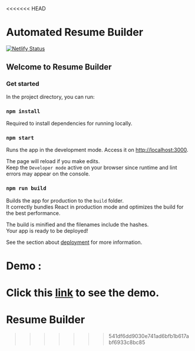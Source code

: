 <<<<<<< HEAD
# Automated Resume Builder

[![Netlify Status](https://api.netlify.com/api/v1/badges/c698519f-9fbf-4213-8389-785569184446/deploy-status)](https://app.netlify.com/sites/resumejs/deploys)

## Welcome to Resume Builder

### Get started

In the project directory, you can run:

### `npm install`

Required to install dependencies for running locally.

### `npm start`

Runs the app in the development mode. Access it on [http://localhost:3000](http://localhost:3000).

The page will reload if you make edits.<br>
Keep the `Developer mode` active on your browser since runtime and lint errors may appear on the console.

### `npm run build`

Builds the app for production to the `build` folder.<br>
It correctly bundles React in production mode and optimizes the build for the best performance.

The build is minified and the filenames include the hashes.<br>
Your app is ready to be deployed!

See the section about [deployment](https://facebook.github.io/create-react-app/docs/deployment) for more information.

# Demo :

Click this [link](https://auto-resume-builder.netlify.app/) to see the demo.
=======
# Resume Builder

>>>>>>> 541df6dd9030e741ad6bfb1b617abf6933c8bc85
